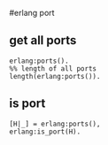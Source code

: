 #erlang port
## get all ports

```
erlang:ports().
%% length of all ports
length(erlang:ports()).
```

## is port

```
[H|_] = erlang:ports(),
erlang:is_port(H).
```
